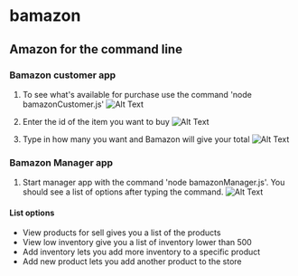# bamazon

## Amazon for the command line

### Bamazon customer app

1) To see what's available for purchase use the command 'node bamazonCustomer.js'
![Alt Text](https://cl.ly/196bc214147e/Screen%252520Recording%2525202018-11-08%252520at%25252011.17%252520PM.gif)

2) Enter the id of the item you want to buy
![Alt Text](https://cl.ly/789b00edbf83/Screen%252520Recording%2525202018-11-08%252520at%25252011.20%252520PM.gif)
3) Type in how many you want and Bamazon will give your total
![Alt Text](https://cl.ly/92b941780740/Screen%252520Recording%2525202018-11-08%252520at%25252011.22%252520PM.gif)

### Bamazon Manager app

1) Start manager app with the command 'node bamazonManager.js'. You should see a list of options after typing the command.
![Alt Text](https://cl.ly/18344d5bd7af/Screen%252520Recording%2525202018-11-08%252520at%25252011.28%252520PM.gif)

#### List options

+ View products for sell gives you a list of the products
+ View low inventory give you a list of inventory lower than 500
+ Add inventory lets you add more inventory to a specific product
+ Add new product lets you add another product to the store
